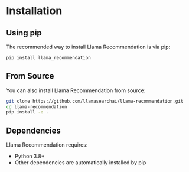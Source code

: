 # Installation

## Using pip

The recommended way to install Llama Recommendation is via pip:

```bash
pip install llama_recommendation
```

## From Source

You can also install Llama Recommendation from source:

```bash
git clone https://github.com/llamasearchai/llama-recommendation.git
cd llama-recommendation
pip install -e .
```

## Dependencies

Llama Recommendation requires:

- Python 3.8+
- Other dependencies are automatically installed by pip
